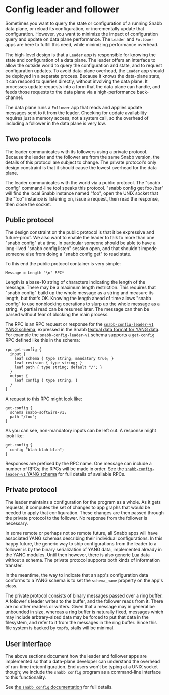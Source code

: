 # Config leader and follower

Sometimes you want to query the state or configuration of a running
Snabb data plane, or reload its configuration, or incrementally update
that configuration.  However, you want to minimize the impact of
configuration query and update on data plane performance.  The
`Leader` and `Follower` apps are here to fulfill this need, while
minimizing performance overhead.

The high-level design is that a `Leader` app is responsible for
knowing the state and configuration of a data plane.  The leader
offers an interface to allow the outside world to query the
configuration and state, and to request configuration updates.  To
avoid data-plane overhead, the `Leader` app should be deployed in a
separate process.  Because it knows the data-plane state, it can
respond to queries directly, without involving the data plane.  It
processes update requests into a form that the data plane can handle,
and feeds those requests to the data plane via a high-performance
back-channel.

The data plane runs a `Follower` app that reads and applies update
messages sent to it from the leader.  Checking for update availability
requires just a memory access, not a system call, so the overhead of
including a follower in the data plane is very low.

## Two protocols

The leader communicates with its followers using a private protocol.
Because the leader and the follower are from the same Snabb version,
the details of this protocol are subject to change.  The private
protocol's only design constraint is that it should cause the lowest
overhead for the data plane.

The leader communicates with the world via a public protocol.  The
"snabb config" command-line tool speaks this protocol.  "snabb config
get foo /bar" will find the local Snabb instance named "foo", open the
UNIX socket that the "foo" instance is listening on, issue a request,
then read the response, then close the socket.

## Public protocol

The design constraint on the public protocol is that it be expressive
and future-proof.  We also want to enable the leader to talk to more
than one "snabb config" at a time.  In particular someone should be
able to have a long-lived "snabb config listen" session open, and that
shouldn't impede someone else from doing a "snabb config get" to read
state.

To this end the public protocol container is very simple:

```
Message = Length "\n" RPC*
```

Length is a base-10 string of characters indicating the length of the
message.  There may be a maximum length restriction.  This requires
that "snabb config" build up the whole message as a string and measure
its length, but that's OK.  Knowing the length ahead of time allows
"snabb config" to use nonblocking operations to slurp up the whole
message as a string.  A partial read can be resumed later.  The
message can then be parsed without fear of blocking the main process.

The RPC is an RPC request or response for the
[`snabb-config-leader-v1` YANG
schema](../../lib/yang/snabb-config-leader-v1.yang), expressed in the
Snabb [textual data format for YANG data](../../lib/yang/README.md).
For example the `snabb-config-leader-v1` schema supports a
`get-config` RPC defined like this in the schema:

```
rpc get-config {
  input {
    leaf schema { type string; mandatory true; }
    leaf revision { type string; }
    leaf path { type string; default "/"; }
  }
  output {
    leaf config { type string; }
  }
}
```

A request to this RPC might look like:

```
get-config {
  schema snabb-softwire-v1;
  path "/foo";
}
```

As you can see, non-mandatory inputs can be left out.  A response
might look like:

```
get-config {
  config "blah blah blah";
}
```

Responses are prefixed by the RPC name.  One message can include a
number of RPCs; the RPCs will be made in order.  See the
[`snabb-config-leader-v1` YANG
schema](../../lib/yang/snabb-config-leader-v1.yang) for full details
of available RPCs.

## Private protocol

The leader maintains a configuration for the program as a whole.  As
it gets requests, it computes the set of changes to app graphs that
would be needed to apply that configuration.  These changes are then
passed through the private protocol to the follower.  No response from
the follower is necessary.

In some remote or perhaps not so remote future, all Snabb apps will
have associated YANG schemas describing their individual
configurations.  In this happy future, the generic way to ship
configurations from the leader to a follower is by the binary
serialization of YANG data, implemented already in the YANG modules.
Until then however, there is also generic Lua data without a schema.
The private protocol supports both kinds of information transfer.

In the meantime, the way to indicate that an app's configuration data
conforms to a YANG schema is to set the `schema_name` property on the
app's class.

The private protocol consists of binary messages passed over a ring
buffer.  A follower's leader writes to the buffer, and the follower
reads from it.  There are no other readers or writers.  Given that a
message may in general be unbounded in size, whereas a ring buffer is
naturally fixed, messages which may include arbtrary-sized data may be
forced to put that data in the filesystem, and refer to it from the
messages in the ring buffer.  Since this file system is backed by
`tmpfs`, stalls will be minimal.

## User interface

The above sections document how the leader and follower apps are
implemented so that a data-plane developer can understand the overhead
of run-time (re)configuration.  End users won't be typing at a UNIX
socket though; we include the `snabb config` program as a command-line
interface to this functionality.

See [the `snabb config` documentation](../../program/config/README.md)
for full details.
